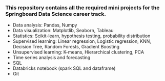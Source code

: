 ### This repository contains all the required mini projects for the Springboard Data Science career track.
- Data analysis: Pandas, Numpy
- Data visualization: Matplotlib, Seaborn, Tableau
- Statistics: Scikit-learn, hypothesis testing, probability distribution
- Supervised learning: Linear regression, Logistic regression, KNN, Decision Tree, Random Forests, Gradient Boosting
- Unsupervised learning: K-means, Hierarchical clustering, PCA
- Time series analysis and forecasting
- SQL
- Databricks notebook (spark SQL and dataframe)
- Git
